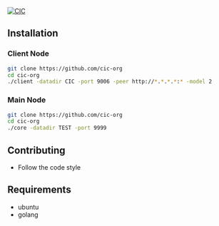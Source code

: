 [![CIC](https://www.cellintel.io/img/CI_logo-01.png)](https://www.cellintel.io/)

## Installation
### Client Node
``` bash
git clone https://github.com/cic-org
cd cic-org
./client -datadir CIC -port 9006 -peer http://*.*.*.*:* -model 2
```
### Main Node
``` bash
git clone https://github.com/cic-org
cd cic-org
./core -datadir TEST -port 9999
```
## Contributing

- Follow the code style

## Requirements
- ubuntu
- golang



